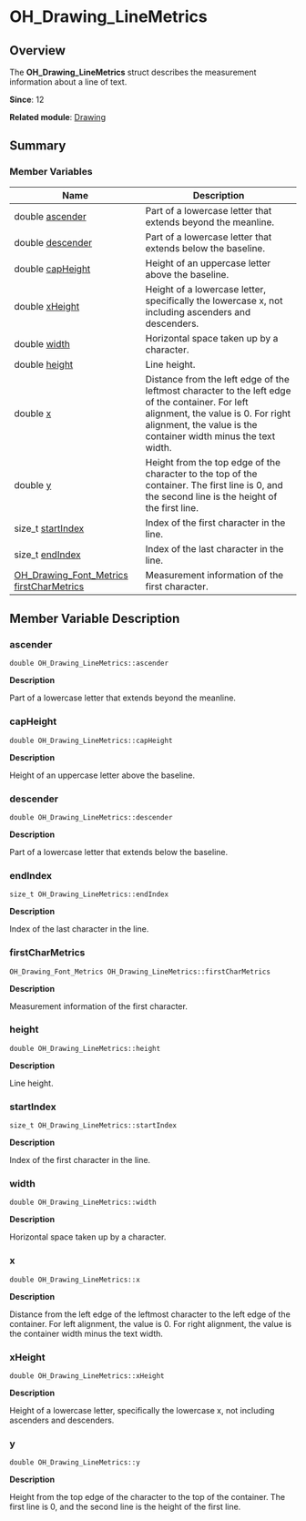 # OH_Drawing_LineMetrics


## Overview

The **OH_Drawing_LineMetrics** struct describes the measurement information about a line of text.

**Since**: 12

**Related module**: [Drawing](_drawing.md)


## Summary


### Member Variables

| Name| Description| 
| -------- | -------- |
| double [ascender](#ascender) | Part of a lowercase letter that extends beyond the meanline.| 
| double [descender](#descender) | Part of a lowercase letter that extends below the baseline.| 
| double [capHeight](#capheight) | Height of an uppercase letter above the baseline.| 
| double [xHeight](#xheight) | Height of a lowercase letter, specifically the lowercase x, not including ascenders and descenders.| 
| double [width](#width) | Horizontal space taken up by a character.| 
| double [height](#height) | Line height.| 
| double [x](#x) | Distance from the left edge of the leftmost character to the left edge of the container. For left alignment, the value is 0. For right alignment, the value is the container width minus the text width.| 
| double [y](#y) | Height from the top edge of the character to the top of the container. The first line is 0, and the second line is the height of the first line.| 
| size_t [startIndex](#startindex) | Index of the first character in the line.| 
| size_t [endIndex](#endindex) | Index of the last character in the line.| 
| [OH_Drawing_Font_Metrics](_o_h___drawing___font___metrics.md) [firstCharMetrics](#firstcharmetrics) | Measurement information of the first character.| 


## Member Variable Description


### ascender

```
double OH_Drawing_LineMetrics::ascender
```

**Description**

Part of a lowercase letter that extends beyond the meanline.


### capHeight

```
double OH_Drawing_LineMetrics::capHeight
```

**Description**

Height of an uppercase letter above the baseline.


### descender

```
double OH_Drawing_LineMetrics::descender
```

**Description**

Part of a lowercase letter that extends below the baseline.


### endIndex

```
size_t OH_Drawing_LineMetrics::endIndex
```

**Description**

Index of the last character in the line.


### firstCharMetrics

```
OH_Drawing_Font_Metrics OH_Drawing_LineMetrics::firstCharMetrics
```

**Description**

Measurement information of the first character.


### height

```
double OH_Drawing_LineMetrics::height
```

**Description**

Line height.


### startIndex

```
size_t OH_Drawing_LineMetrics::startIndex
```

**Description**

Index of the first character in the line.


### width

```
double OH_Drawing_LineMetrics::width
```

**Description**

Horizontal space taken up by a character.


### x

```
double OH_Drawing_LineMetrics::x
```

**Description**

Distance from the left edge of the leftmost character to the left edge of the container. For left alignment, the value is 0. For right alignment, the value is the container width minus the text width.


### xHeight

```
double OH_Drawing_LineMetrics::xHeight
```

**Description**

Height of a lowercase letter, specifically the lowercase x, not including ascenders and descenders.


### y

```
double OH_Drawing_LineMetrics::y
```

**Description**

Height from the top edge of the character to the top of the container. The first line is 0, and the second line is the height of the first line.
